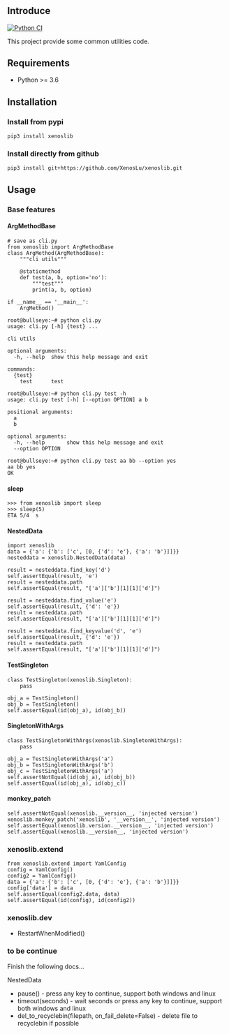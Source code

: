 #
## Introduce
[![Python CI](https://github.com/XenosLu/xenoslib/actions/workflows/main.yml/badge.svg)](https://github.com/XenosLu/xenoslib/actions/workflows/main.yml)

This project provide some common utilities code.

## Requirements
- Python >= 3.6

## Installation
### Install from pypi

    pip3 install xenoslib

### Install directly from github

    pip3 install git+https://github.com/XenosLu/xenoslib.git

## Usage

### Base features

#### ArgMethodBase
```
# save as cli.py
from xenoslib import ArgMethodBase
class ArgMethod(ArgMethodBase):
    """cli utils"""

    @staticmethod
    def test(a, b, option='no'):
        """test"""
        print(a, b, option)

if __name__ == '__main__':
    ArgMethod()
```
```shell
root@bullseye:~# python cli.py
usage: cli.py [-h] {test} ...

cli utils

optional arguments:
  -h, --help  show this help message and exit

commands:
  {test}
    test      test
```
```shell
root@bullseye:~# python cli.py test -h
usage: cli.py test [-h] [--option OPTION] a b

positional arguments:
  a
  b

optional arguments:
  -h, --help       show this help message and exit
  --option OPTION
```
```shell
root@bullseye:~# python cli.py test aa bb --option yes
aa bb yes
OK
```
#### sleep
```
>>> from xenoslib import sleep
>>> sleep(5)
ETA 5/4  s
```
#### NestedData
```
import xenoslib
data = {'a': {'b': ['c', [0, {'d': 'e'}, {'a': 'b'}]]}}
nesteddata = xenoslib.NestedData(data)

result = nesteddata.find_key('d')
self.assertEqual(result, 'e')
result = nesteddata.path
self.assertEqual(result, "['a']['b'][1][1]['d']")

result = nesteddata.find_value('e')
self.assertEqual(result, {'d': 'e'})
result = nesteddata.path
self.assertEqual(result, "['a']['b'][1][1]['d']")

result = nesteddata.find_keyvalue('d', 'e')
self.assertEqual(result, {'d': 'e'})
result = nesteddata.path
self.assertEqual(result, "['a']['b'][1][1]['d']")
```
#### TestSingleton
```
class TestSingleton(xenoslib.Singleton):
    pass

obj_a = TestSingleton()
obj_b = TestSingleton()
self.assertEqual(id(obj_a), id(obj_b))
```
#### SingletonWithArgs
```
class TestSingletonWithArgs(xenoslib.SingletonWithArgs):
    pass

obj_a = TestSingletonWithArgs('a')
obj_b = TestSingletonWithArgs('b')
obj_c = TestSingletonWithArgs('a')
self.assertNotEqual(id(obj_a), id(obj_b))
self.assertEqual(id(obj_a), id(obj_c))
```
#### monkey_patch
```
self.assertNotEqual(xenoslib.__version__, 'injected version')
xenoslib.monkey_patch('xenoslib', '__version__', 'injected version')
self.assertEqual(xenoslib.version.__version__, 'injected version')
self.assertEqual(xenoslib.__version__, 'injected version')
```


### xenoslib.extend

```
from xenoslib.extend import YamlConfig
config = YamlConfig()
config2 = YamlConfig()
data = {'a': {'b': ['c', [0, {'d': 'e'}, {'a': 'b'}]]}}
config['data'] = data
self.assertEqual(config2.data, data)
self.assertEqual(id(config), id(config2))
```

### xenoslib.dev

- RestartWhenModified()

### to be continue

Finish the following docs...

NestedData
- pause() - press any key to continue, support both windows and linux
- timeout(seconds) - wait seconds or press any key to continue, support both windows and linux
- del_to_recyclebin(filepath, on_fail_delete=False) - delete file to recyclebin if possible



